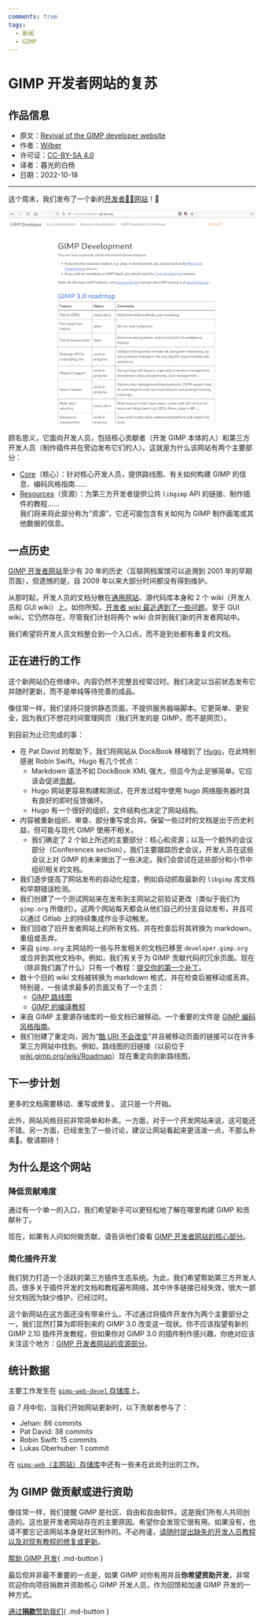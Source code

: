```yaml
---
comments: true
tags:
  - 新闻
  - GIMP
---
```


# GIMP 开发者网站的复苏

## 作品信息

- 原文：[Revival of the GIMP developer website](https://www.gimp.org/news/2022/10/16/gimp-developer-website-rewrite/)
- 作者：[Wilber](https://www.gimp.org/author/wilber.html)
- 许可证：[CC-BY-SA 4.0](https://creativecommons.org/licenses/by-sa/4.0/)
- 译者：暮光的白杨
- 日期：2022-10-18

----

这个周末，我们发布了一个新的[开发者🧑‍💻网站](https://developer.gimp.org/)！🥳

![gimp](./images/2022-10/gimp-developer-website-revival-2022.png)

顾名思义，它面向开发人员，包括核心贡献者（开发 GIMP 本体的人）和第三方开发人员（制作插件并在旁边发布它们的人）。这就是为什么该网站有两个主要部分：

- [Core](https://developer.gimp.org/core/)（核心）：针对核心开发人员，提供路线图、有关如何构建 GIMP 的信息、编码风格指南……
- [Resources](https://developer.gimp.org/resource/)（资源）：为第三方开发者提供公共 `libgimp` API 的链接、制作插件的教程……  
我们将来将此部分称为“资源”，它还可能包含有关如何为 GIMP 制作画笔或其他数据的信息。

## 一点历史

[GIMP 开发者网站](https://developer.gimp.org/)至少有 20 年的历史（互联网档案馆可以追溯到 2001 年的早期页面），但遗憾的是，自 2009 年以来大部分时间都没有得到维护。

从那时起，开发人员的文档分散在[通用网站](https://www.gimp.org/)、源代码库本身和 2 个 wiki（开发人员和 GUI wiki）上。如你所知，[开发者 wiki 最近遇到了一些问题](https://www.gimp.org/news/2022/08/27/gimp-2-99-12-released/#development-website)。至于 GUI wiki，它仍然存在，尽管我们计划将两个 wiki 合并到我们新的开发者网站中。

我们希望将开发人员文档整合到一个入口点，而不是到处都有重复的文档。

## 正在进行的工作

这个新网站仍在修缮中。内容仍然不完整且经常过时。我们决定以当前状态发布它并随时更新，而不是单纯等待完善的成品。

像往常一样，我们坚持只提供静态页面，不提供服务器端脚本。它更简单、更安全，因为我们不想花时间管理网页（我们开发的是 GIMP，而不是网页）。

到目前为止已完成的事：

- 在 Pat David 的帮助下，我们将网站从 DockBook 移植到了 [Hugo](https://gohugo.io/)，在此特别感谢 Robin Swift。Hugo 有几个优点：  
    - Markdown 语法不如 DockBook XML 强大，但迄今为止足够简单。它应该会促进[贡献](https://gitlab.gnome.org/Infrastructure/gimp-web-devel/)。  
    - Hugo 网站更容易构建和测试，在开发过程中使用 hugo 网络服务器时具有良好的即时反馈循环。  
    - Hugo 有一个很好的组织，文件结构也决定了网站结构。  
- 内容被重新组织、审查、部分重写或合并。保留一些过时的文档是出于历史利益，但可能与现代 GIMP 使用不相关。  
    - 我们确定了 2 个如上所述的主要部分：核心和资源；以及一个额外的会议部分（Conferences section），我们主要跟踪历史会议，开发人员在这些会议上对 GIMP 的未来做出了一些决定。我们会尝试在这些部分和小节中组织相关的文档。  
- 我们逐步提高了网站发布的自动化程度，例如自动抓取最新的 `libgimp` 库文档和早期错误检测。  
- 我们创建了一个测试网站来在发布到主网站之前验证更改（类似于我们为 `gimp.org` 所做的）。这两个网站每天都会从他们自己的分支自动发布，并且可以通过 Gitlab 上的持续集成作业手动触发。  
- 我们回收了旧开发者网站上的所有文档，并在检查后将其转换为 markdown，重组或丢弃。  
- 来自 `gimp.org` 主网站的一些与开发相关的文档已移至 `developer.gimp.org` 或合并到其他文档中。例如，我们有关于为 GIMP 贡献代码的冗余页面。现在（除非我们漏了什么）只有一个教程：[提交你的第一个补丁](https://developer.gimp.org/core/submit-patch/)。  
- 数十个旧的 wiki 文档被转换为 markdown 格式，并在检查后被移动或丢弃。特别是，一些请求最多的页面又有了一个主页：  
    - [GIMP 路线图](https://developer.gimp.org/core/roadmap/)  
    - [GIMP 的编译教程](https://developer.gimp.org/core/setup/)  
- 来自 GIMP 主要源存储库的一些文档已被移动。一个重要的文件是 [GIMP 编码风格指南](https://developer.gimp.org/core/coding_style/)。  
- 我们创建了重定向，因为“[酷 URI 不会改变](https://www.w3.org/Provider/Style/URI)”并且被移动页面的链接可以在许多第三方网站中找到。例如，路线图的旧链接（以前位于 [wiki.gimp.org/wiki/Roadmap](https://wiki.gimp.org/wiki/Roadmap)）现在重定向到新路线图。  

## 下一步计划

更多的文档需要移动、重写或修复。 这只是一个开始。

此外，网站风格目前非常简单和朴素。一方面，对于一个开发网站来说，这可能还不错。另一方面，已经发生了一些讨论，建议让网站看起来更活泼一点，不那么朴素🧐。敬请期待！

## 为什么是这个网站

### 降低贡献难度

通过有一个单一的入口，我们希望新手可以更轻松地了解在哪里构建 GIMP 和贡献补丁。

现在，如果有人问如何做贡献，请告诉他们查看 [GIMP 开发者网站的核心部分](https://developer.gimp.org/core/)。

### 简化插件开发

我们努力打造一个活跃的第三方插件生态系统。为此，我们希望帮助第三方开发人员。很多关于插件开发的文档和教程遍布网络，其中许多链接已经失效，很大一部分文档因为缺少维护，已经过时。

这个新网站在这方面还没有带来什么，不过通过将插件开发作为两个主要部分之一，我们显然打算为即将到来的 GIMP 3.0 改变这一现状。你不应该指望有新的 GIMP 2.10 插件开发教程，但如果你对 GIMP 3.0 的插件制作感兴趣，你绝对应该关注这个地方：[GIMP 开发者网站的资源部分](https://developer.gimp.org/resource/)。

## 统计数据

主要工作发生在 [`gimp-web-devel` 存储库](https://gitlab.gnome.org/Infrastructure/gimp-web-devel/)上。

自 7 月中旬，当我们开始网站更新时，以下贡献者参与了：

- Jehan: 86 commits
- Pat David: 38 commits
- Robin Swift: 15 commits
- Lukas Oberhuber: 1 commit

在 [`gimp-web`（主网站）存储库](https://gitlab.gnome.org/Infrastructure/gimp-web/)中还有一些未在此处列出的工作。

## 为 GIMP 做贡献或进行资助

像往常一样，我们提醒 GIMP 是社区、自由和自由软件。这是我们所有人共同创造的。这也是开发者网站存在的主要原因。希望你会发现它很有用。如果没有，也请不要忘记该网站本身是社区制作的。不必拘谨，[请随时提出缺失的开发人员教程以及对现有教程的修复或更新](https://gitlab.gnome.org/Infrastructure/gimp-web-devel/)。

[帮助 GIMP 开发](https://developer.gimp.org/core/){ .md-button }

最后但并非最不重要的一点是，如果 GIMP 对你有用并且**你希望资助开发**，非常欢迎你向项目捐款并资助核心 GIMP 开发人员，作为回馈和加速 GIMP 开发的一种方式。

[通过**捐款**赞助我们](https://www.gimp.org/donating/){ .md-button }